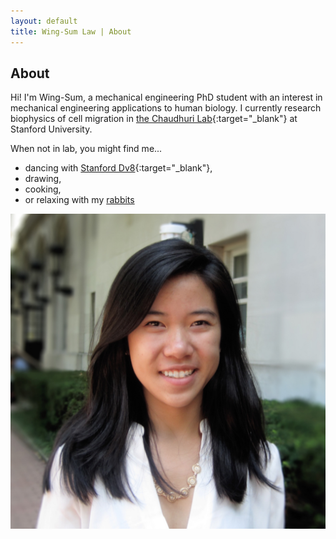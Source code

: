 ```yaml
---
layout: default
title: Wing-Sum Law | About
---
```

## About

Hi! I'm Wing-Sum, a mechanical engineering PhD student with an interest in mechanical engineering applications to human biology. I currently research biophysics of cell migration in [the Chaudhuri Lab](https://chaudhurilab.stanford.edu/){:target="_blank"} at Stanford University.

When not in lab, you might find me...

* dancing with [Stanford Dv8](https://stanforddv8.wixsite.com/stanforddv8){:target="_blank"},
* drawing,
* cooking,
* or relaxing with my [rabbits](/rabbits/)

![alt-text](/assets/images/portrait_square_small.jpg/)

